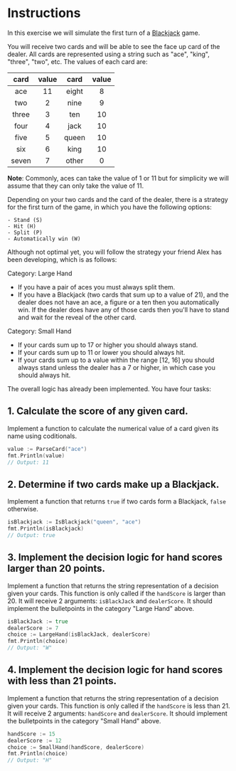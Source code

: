 # Instructions

In this exercise we will simulate the first turn of a [Blackjack](https://en.wikipedia.org/wiki/Blackjack) game.

You will receive two cards and will be able to see the face up card of the dealer. All cards are represented using a string such as "ace", "king", "three", "two", etc. The values of each card are:

| card  | value | card  | value |
| :---: | :---: | :---: | :---: |
|  ace  |  11   | eight |   8   |
|  two  |   2   | nine  |   9   |
| three |   3   |  ten  |  10   |
| four  |   4   | jack  |  10   |
| five  |   5   | queen |  10   |
|  six  |   6   | king  |  10   |
| seven |   7   | other |   0   |

**Note**: Commonly, aces can take the value of 1 or 11 but for simplicity we will assume that they can only take the value of 11.

Depending on your two cards and the card of the dealer, there is a strategy for the first turn of the game, in which you have the following options:

    - Stand (S)
    - Hit (H)
    - Split (P)
    - Automatically win (W)

Although not optimal yet, you will follow the strategy your friend Alex has been developing, which is as follows:

Category: Large Hand

- If you have a pair of aces you must always split them.
- If you have a Blackjack (two cards that sum up to a value of 21), and the dealer does not have an ace, a figure or a ten then you automatically win. If the dealer does have any of those cards then you'll have to stand and wait for the reveal of the other card.

Category: Small Hand

- If your cards sum up to 17 or higher you should always stand.
- If your cards sum up to 11 or lower you should always hit.
- If your cards sum up to a value within the range [12, 16] you should always stand unless the dealer has a 7 or higher, in which case you should always hit.

The overall logic has already been implemented. You have four tasks:

## 1. Calculate the score of any given card.

Implement a function to calculate the numerical value of a card given its name using coditionals.

```go
value := ParseCard("ace")
fmt.Println(value)
// Output: 11
```

## 2. Determine if two cards make up a Blackjack.

Implement a function that returns `true` if two cards form a Blackjack, `false` otherwise.

```go
isBlackjack := IsBlackjack("queen", "ace")
fmt.Println(isBlackjack)
// Output: true
```

## 3. Implement the decision logic for hand scores larger than 20 points.

Implement a function that returns the string representation of a decision given your cards. This function is only called if the `handScore` is larger than 20. It will receive 2 arguments: `isBlackJack` and `dealerScore`. It should implement the bulletpoints in the category "Large Hand" above.

```go
isBlackJack := true
dealerScore := 7
choice := LargeHand(isBlackJack, dealerScore)
fmt.Println(choice)
// Output: "W"
```

## 4. Implement the decision logic for hand scores with less than 21 points.

Implement a function that returns the string representation of a decision given your cards. This function is only called if the `handScore` is less than 21. It will receive 2 arguments: `handScore` and `dealerScore`. It should implement the bulletpoints in the category "Small Hand" above.

```go
handScore := 15
dealerScore := 12
choice := SmallHand(handScore, dealerScore)
fmt.Println(choice)
// Output: "H"
```

